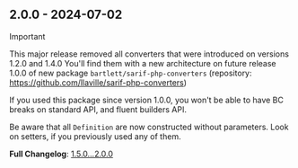 
## 2.0.0 - 2024-07-02

> [!IMPORTANT]
>
> This major release removed all converters that were introduced on versions 1.2.0 and 1.4.0
> You'll find them with a new architecture on future release 1.0.0 of new package `bartlett/sarif-php-converters`
> (repository: <https://github.com/llaville/sarif-php-converters>)

If you used this package since version 1.0.0, you won't be able to have BC breaks on standard API,
and fluent builders API.

Be aware that all `Definition` are now constructed without parameters. Look on setters, if you previously used any of them.

**Full Changelog**: [1.5.0...2.0.0](https://github.com/llaville/sarif-php-sdk/compare/1.5.0...2.0.0)
